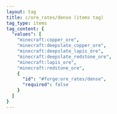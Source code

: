 ```yaml
---
layout: tag
title: c/ore_rates/dense (items tag)
tag_type: items
tag_content: {
  "values": [
    "minecraft:copper_ore",
    "minecraft:deepslate_copper_ore",
    "minecraft:deepslate_lapis_ore",
    "minecraft:deepslate_redstone_ore",
    "minecraft:lapis_ore",
    "minecraft:redstone_ore",
    {
      "id": "#forge:ore_rates/dense",
      "required": false
    }
  ]
}
---
```


